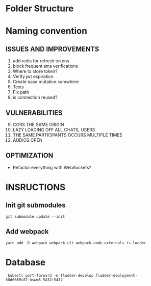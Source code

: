 # Folder Structure

# Naming convention

## ISSUES AND IMPROVEMENTS
1. add redis for refresh tokens
2. block frequent sms verifications
3. Where to store token?
4. Verify jwt expiration
5. Create base mutation somwhere
6. Tests
7. Fix path
8. is connection reused?
## VULNERABILITIES
9. CORS THE SAME ORIGIN
10. LAZY LOADING OFF ALL CHATS, USERS
11. THE SAME PARTICIPANTS OCCURS MULTIPLE TIMES
12. AUDIOS OPEN
## OPTIMIZATION
* Refactor everything with WebSockets?


# INSRUCTIONS
## Init git submodules
`git submodule update --init`



## Add webpack
```
yarn add -D webpack webpack-cli webpack-node-externals ts-loader
```
# Database
```
 kubectl port-forward -n fludder-develop fludder-deployment-68d6659c87-bswm5 5432:5432
```